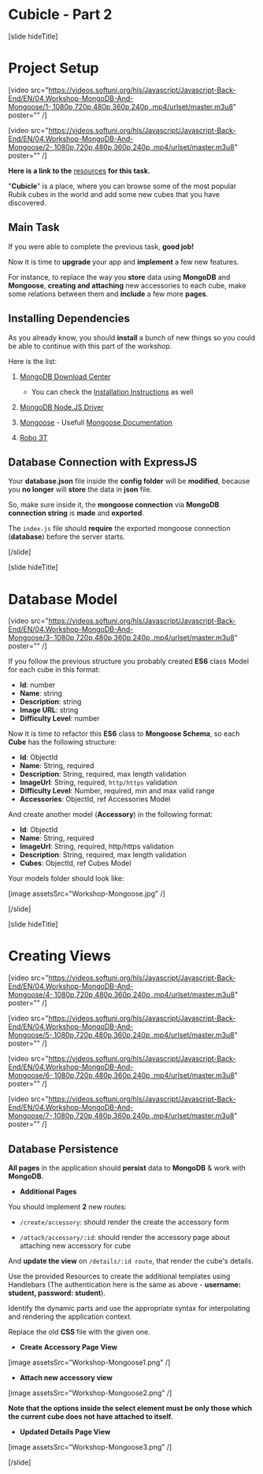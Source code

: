 # Cubicle - Part 2

[slide hideTitle]

# Project Setup

[video src="https://videos.softuni.org/hls/Javascript/Javascript-Back-End/EN/04.Workshop-MongoDB-And-Mongoose/1-,1080p,720p,480p,360p,240p,.mp4/urlset/master.m3u8" poster="" /]

[video src="https://videos.softuni.org/hls/Javascript/Javascript-Back-End/EN/04.Workshop-MongoDB-And-Mongoose/2-,1080p,720p,480p,360p,240p,.mp4/urlset/master.m3u8" poster="" /]

**Here is a link to the** [resources](https://videos.softuni.org/resources/javascript/javascript-backend/04-Cubicle-Homework-Part-2-Resources.zip) **for this task.**

"**Cubicle**" is a place, where you can browse some of the most popular Rubik cubes in the world and add some new cubes that you have discovered.

## Main Task

If you were able to complete the previous task, **good job!** 

Now it is time to **upgrade** your app and **implement** a few new features. 

For instance, to replace the way you **store** data using **MongoDB** and **Mongoose**, **creating and attaching** new accessories to each cube, make some relations between them and **include** a few more **pages**.

## Installing Dependencies

As you already know, you should **install** a bunch of new things so you could be able to continue with this part of the workshop.

Here is the list:

1. [MongoDB Download Center](https://www.mongodb.com/try)

    - You can check the [Installation Instructions](https://docs.mongodb.com/manual/tutorial/install-mongodb-on-windows/) as well

2. [MongoDB Node.JS Driver](https://www.npmjs.com/package/mongodb)

3. [Mongoose](https://www.npmjs.com/package/mongoose) - Usefull [Mongoose Documentation](https://mongoosejs.com/docs/guide.html)

4. [Robo 3T](https://robomongo.org/download)

## Database Connection with ExpressJS

Your **database.json** file inside the **config folder** will be **modified**, because you **no longer** will **store** the data in **json** file. 

So, make sure inside it, the **mongoose connection** via **MongoDB** **connection string** is **made** and **exported**.

The `index.js` file should **require** the exported mongoose connection (**database**) before the server starts. 


[/slide]

[slide hideTitle]

# Database Model

[video src="https://videos.softuni.org/hls/Javascript/Javascript-Back-End/EN/04.Workshop-MongoDB-And-Mongoose/3-,1080p,720p,480p,360p,240p,.mp4/urlset/master.m3u8" poster="" /]

If you follow the previous structure you probably created **ES6** class Model for each cube in this format:

- **Id**: number
- **Name**: string
- **Description**: string
- **Image URL**: string
- **Difficulty Level**: number

Now it is time to refactor this **ES6** class to **Mongoose Schema**, so each **Cube** has the following structure:

- **Id**: ObjectId
- **Name**: String, required
- **Description**: String, required, max length validation
- **ImageUrl**: String, required, `http/https` validation
- **Difficulty Level**: Number, required, min and max valid range
- **Accessories**: ObjectId, ref Accessories Model

And create another model (**Accessory**) in the following format:

- **Id**: ObjectId
- **Name**: String, required
- **ImageUrl**: String, required, http/https validation
- **Description**: String, required, max length validation
- **Cubes**: ObjectId, ref Cubes Model

Your models folder should look like:

[image assetsSrc="Workshop-Mongoose.jpg" /]

[/slide]

[slide hideTitle]

# Creating Views

[video src="https://videos.softuni.org/hls/Javascript/Javascript-Back-End/EN/04.Workshop-MongoDB-And-Mongoose/4-,1080p,720p,480p,360p,240p,.mp4/urlset/master.m3u8" poster="" /]

[video src="https://videos.softuni.org/hls/Javascript/Javascript-Back-End/EN/04.Workshop-MongoDB-And-Mongoose/5-,1080p,720p,480p,360p,240p,.mp4/urlset/master.m3u8" poster="" /]

[video src="https://videos.softuni.org/hls/Javascript/Javascript-Back-End/EN/04.Workshop-MongoDB-And-Mongoose/6-,1080p,720p,480p,360p,240p,.mp4/urlset/master.m3u8" poster="" /]

[video src="https://videos.softuni.org/hls/Javascript/Javascript-Back-End/EN/04.Workshop-MongoDB-And-Mongoose/7-,1080p,720p,480p,360p,240p,.mp4/urlset/master.m3u8" poster="" /]

## Database Persistence

**All pages** in the application should **persist** data to **MongoDB** & work with **MongoDB**.

- **Additional Pages**

You should implement **2** new routes:

- `/create/accessory`: should render the create the accessory form

- `/attach/accessory/:id`: should render the accessory page about attaching new accessory for cube

And **update the view** on `/details/:id route`, that render the cube's details.

Use the provided Resources to create the additional templates using Handlebars (The authentication here is the same as above - **username: student, password: student**).

Identify the dynamic parts and use the appropriate syntax for interpolating and rendering the application context. 

Replace the old **CSS** file with the given one.

- **Create Accessory Page View**

[image assetsSrc="Workshop-Mongoose1.png" /]

- **Attach new accessory view**

[image assetsSrc="Workshop-Mongoose2.png" /]

**Note that the options inside the select element must be only those which the current cube does not have attached to itself.**

- **Updated Details Page View**

[image assetsSrc="Workshop-Mongoose3.png" /]

[/slide]
